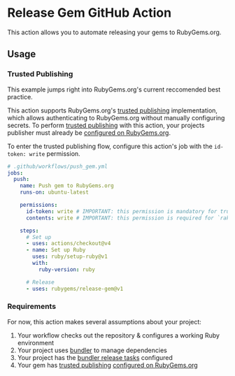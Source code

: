 # Release Gem GitHub Action

This action allows you to automate releasing your gems to RubyGems.org.

## Usage

### Trusted Publishing

This example jumps right into RubyGems.org's current reccomended best practice.

This action supports RubyGems.org's [trusted publishing] implementation,
which allows authenticating to RubyGems.org without manually configuring secrets.
To perform [trusted publishing] with this action, your projects publisher must already be
[configured on RubyGems.org].

To enter the trusted publishing flow, configure this action's job with the
`id-token: write` permission.

```yaml
# .github/workflows/push_gem.yml
jobs:
  push:
    name: Push gem to RubyGems.org
    runs-on: ubuntu-latest

    permissions:
      id-token: write # IMPORTANT: this permission is mandatory for trusted publishing
      contents: write # IMPORTANT: this permission is required for `rake release` to push the release tag

    steps:
      # Set up
      - uses: actions/checkout@v4
      - name: Set up Ruby
        uses: ruby/setup-ruby@v1
        with:
          ruby-version: ruby

      # Release
      - uses: rubygems/release-gem@v1
```

### Requirements

For now, this action makes several assumptions about your project:

1. Your workflow checks out the repository & configures a working Ruby environment
2. Your project uses [bundler] to manage dependencies
3. Your project has the [bundler release tasks] configured
4. Your gem has [trusted publishing] [configured on RubyGems.org]

[bundler]: https://bundler.io
[bundler release tasks]: https://bundler.io/guides/creating_gem.html#releasing-the-gem
[configured on RubyGems.org]: https://guides.rubygems.org/trusted-publishing/adding-a-publisher/
[trusted publishing]: https://guides.rubygems.org/trusted-publishing
